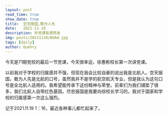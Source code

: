```yaml
---
layout: post
read_time: true
show_date: true
title:  空天报国,敢为人先
date:   2021-11-18  
description: 听党课有感而发
img: posts/20211118/BUAA.jpg 
tags: [daily]
author: Quehry
---
```

今天是71期党校的最后一节党课，今天很幸运，徐惠彬校长第一次讲党课。

以前我对于学校的归属感并不强，但现在我会比较自豪的说出我是北航人。空天报国，敢为人先是北航的口号，虽然我并不是学的航空航天专业，但是我认为这句口号是全北航人适用的。我希望能传承下这份精神与荣誉。前辈们为我们铺垫了很多，我们北航人自带红色基因，尽忠报国是我要向徐校长学习的，我对于国家和学校的归属感第一次这么强烈。

记于2021.11.19 1：16，最近各种事儿都忙起来了。